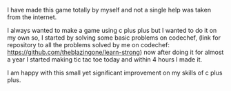 I have made this game totally by myself and not a single help was taken from the internet.

I always wanted to make a game using c plus plus but I wanted to do it on my own so, I started by solving some basic problems on codechef, 
(link for repository to all the problems solved by me on codechef: https://github.com/theblazingone/learn-strong)
now after doing it for almost a year I started making tic tac toe today and within 4 hours I made it.

I am happy with this small yet significant improvement on my skills of c plus plus.
